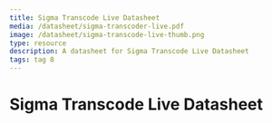 ```yaml
---
title: Sigma Transcode Live Datasheet
media: /datasheet/sigma-transcoder-live.pdf
image: /datasheet/sigma-transcode-live-thumb.png
type: resource
description: A datasheet for Sigma Transcode Live Datasheet
tags: tag 8
---
```


# Sigma Transcode Live Datasheet
